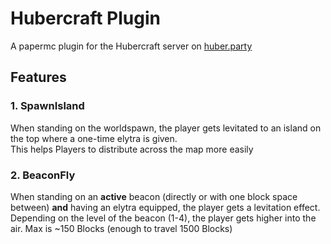 # Hubercraft Plugin

A papermc plugin for the Hubercraft server on [huber.party](https://huber.party)

## Features

### 1. SpawnIsland

When standing on the worldspawn, the player gets levitated to an island on the top where a one-time elytra is given.  
This helps Players to distribute across the map more easily

### 2. BeaconFly

When standing on an **active** beacon (directly or with one block space between) **and** having an elytra equipped, the
player gets a levitation effect.  
Depending on the level of the beacon (1-4), the player gets higher into the air. Max is ~150 Blocks (enough to travel
1500 Blocks)
